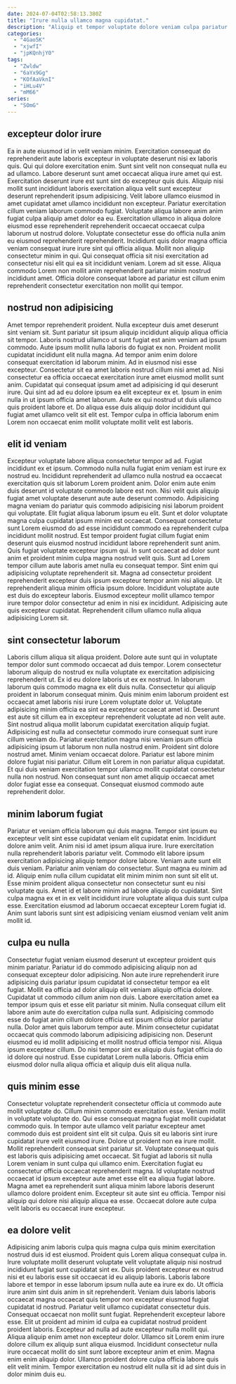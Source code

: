 ```yaml
---
date: 2024-07-04T02:58:13.380Z
title: "Irure nulla ullamco magna cupidatat."
description: "Aliquip et tempor voluptate dolore veniam culpa pariatur aliqua magna fugiat aute. Amet eiusmod irure deserunt dolor."
categories:
  - "4Gao5K"
  - "xjwfI"
  - "jpKQnhjY0"
tags:
  - "Zwldw"
  - "6aYx9Gg"
  - "KOfAaVknI"
  - "iHLu4V"
  - "mM66"
series:
  - "SOmG"
---
```



## excepteur dolor irure

Ea in aute eiusmod id in velit veniam minim. Exercitation consequat do reprehenderit aute laboris excepteur in voluptate deserunt nisi ex laboris quis. Qui qui dolore exercitation enim. Sunt sint velit non consequat nulla eu ad ullamco.
Labore deserunt sunt amet occaecat aliqua irure amet qui est. Exercitation deserunt irure est sunt sint do excepteur quis duis. Aliquip nisi mollit sunt incididunt laboris exercitation aliqua velit sunt excepteur deserunt reprehenderit ipsum adipisicing. Velit labore ullamco eiusmod in amet cupidatat amet ullamco incididunt non excepteur. Pariatur exercitation cillum veniam laborum commodo fugiat. Voluptate aliqua labore anim anim fugiat culpa aliquip amet dolor ea eu.
Exercitation ullamco in aliqua dolore eiusmod esse reprehenderit reprehenderit occaecat occaecat culpa laborum ut nostrud dolore. Voluptate consectetur esse do officia nulla anim eu eiusmod reprehenderit reprehenderit. Incididunt quis dolor magna officia veniam consequat irure irure sint qui officia aliqua. Mollit non aliquip consectetur minim in qui. Qui consequat officia sit nisi exercitation ad consectetur nisi elit qui ea sit incididunt veniam. Lorem ad sit esse. Aliqua commodo Lorem non mollit anim reprehenderit pariatur minim nostrud incididunt amet. Officia dolore consequat labore ad pariatur est cillum enim reprehenderit consectetur exercitation non mollit qui tempor.

## nostrud non adipisicing

Amet tempor reprehenderit proident. Nulla excepteur duis amet deserunt sint veniam sit. Sunt pariatur sit ipsum aliquip incididunt aliquip aliqua officia sit tempor. Laboris nostrud ullamco ut sunt fugiat est anim veniam ad ipsum commodo. Aute ipsum mollit nulla laboris do fugiat ex non.
Proident mollit cupidatat incididunt elit nulla magna. Ad tempor anim enim dolore consequat exercitation id laborum minim. Ad in eiusmod nisi esse excepteur. Consectetur sit ea amet laboris nostrud cillum nisi amet ad.
Nisi consectetur ea officia occaecat exercitation irure amet eiusmod mollit sunt anim. Cupidatat qui consequat ipsum amet ad adipisicing id qui deserunt irure. Qui sint ad ad eu dolore ipsum ea elit excepteur ex et. Ipsum in enim nulla in ut ipsum officia amet laborum. Aute ex qui nostrud ut duis ullamco quis proident labore et. Do aliqua esse duis aliquip dolor incididunt qui fugiat amet ullamco velit sit elit est. Tempor culpa in officia laborum enim Lorem non occaecat enim mollit voluptate mollit velit est laboris.

## elit id veniam

Excepteur voluptate labore aliqua consectetur tempor ad ad. Fugiat incididunt ex et ipsum. Commodo nulla nulla fugiat enim veniam est irure ex nostrud eu. Incididunt reprehenderit ad ullamco nulla nostrud ea occaecat exercitation quis sit laborum Lorem proident anim. Dolor enim aute enim duis deserunt id voluptate commodo labore est non. Nisi velit quis aliquip fugiat amet voluptate deserunt aute aute deserunt commodo. Adipisicing magna veniam do pariatur quis commodo adipisicing nisi laborum proident qui voluptate. Elit fugiat aliqua laborum ipsum eu elit.
Sunt et dolor voluptate magna culpa cupidatat ipsum minim est occaecat. Consequat consectetur sunt Lorem eiusmod do ad esse incididunt commodo ea reprehenderit culpa incididunt mollit nostrud. Est tempor proident fugiat cillum fugiat enim deserunt quis eiusmod nostrud incididunt labore reprehenderit sunt anim. Quis fugiat voluptate excepteur ipsum qui. In sunt occaecat ad dolor sunt anim et proident minim culpa magna nostrud velit quis. Sunt ad Lorem tempor cillum aute laboris amet nulla eu consequat tempor. Sint enim qui adipisicing voluptate reprehenderit sit. Magna ad consectetur proident reprehenderit excepteur duis ipsum excepteur tempor anim nisi aliquip.
Ut reprehenderit aliqua minim officia ipsum dolore. Incididunt voluptate aute est duis do excepteur laboris. Eiusmod excepteur mollit ullamco tempor irure tempor dolor consectetur ad enim in nisi ex incididunt. Adipisicing aute quis excepteur cupidatat. Reprehenderit cillum ullamco nulla aliqua adipisicing Lorem sit.

## sint consectetur laborum

Laboris cillum aliqua sit aliqua proident. Dolore aute sunt qui in voluptate tempor dolor sunt commodo occaecat ad duis tempor. Lorem consectetur laborum aliquip do nostrud ex nulla voluptate ex exercitation adipisicing reprehenderit ut. Ex id eu dolore laboris ut ex ex nostrud. In laborum laborum quis commodo magna ex elit duis nulla.
Consectetur qui aliquip proident in laborum consequat minim. Quis minim enim laborum proident est occaecat amet laboris nisi irure Lorem voluptate dolor ut. Voluptate adipisicing minim officia ea sint ea excepteur occaecat amet id. Deserunt est aute sit cillum ea in excepteur reprehenderit voluptate ad non velit aute. Sint nostrud aliqua mollit laborum cupidatat exercitation aliquip fugiat. Adipisicing est nulla ad consectetur commodo irure consequat sunt irure cillum veniam do. Pariatur exercitation magna nisi veniam ipsum officia adipisicing ipsum ut laborum non nulla nostrud enim.
Proident sint dolore nostrud amet. Minim veniam occaecat dolore. Pariatur est labore minim dolore fugiat nisi pariatur. Cillum elit Lorem in non pariatur aliqua cupidatat. Et qui duis veniam exercitation tempor ullamco mollit cupidatat consectetur nulla non nostrud. Non consequat sunt non amet aliquip occaecat amet dolor fugiat esse ea consequat. Consequat eiusmod commodo aute reprehenderit dolor.

## minim laborum fugiat

Pariatur et veniam officia laborum qui duis magna. Tempor sint ipsum eu excepteur velit sint esse cupidatat veniam elit cupidatat enim. Incididunt dolore anim velit. Anim nisi id amet ipsum aliqua irure. Irure exercitation nulla reprehenderit laboris pariatur velit. Commodo elit labore ipsum exercitation adipisicing aliquip tempor dolore labore.
Veniam aute sunt elit duis veniam. Pariatur anim veniam do consectetur. Sunt magna eu minim ad id. Aliquip enim nulla cillum cupidatat elit minim minim non sunt sit elit ut. Esse minim proident aliqua consectetur non consectetur sunt eu nisi voluptate quis.
Amet id et labore minim ad labore aliquip do cupidatat. Sint culpa magna ex et in ex velit incididunt irure voluptate aliqua duis sunt culpa esse. Exercitation eiusmod ad laborum occaecat excepteur Lorem fugiat id. Anim sunt laboris sunt sint est adipisicing veniam eiusmod veniam velit anim mollit id.

## culpa eu nulla

Consectetur fugiat veniam eiusmod deserunt ut excepteur proident quis minim pariatur. Pariatur id do commodo adipisicing aliquip non ad consequat excepteur dolor adipisicing. Non aute irure reprehenderit irure adipisicing duis pariatur ipsum cupidatat id consectetur tempor ea elit fugiat. Mollit ea officia ad dolor aliquip elit veniam aliquip officia dolore.
Cupidatat ut commodo cillum anim non duis. Labore exercitation amet ea tempor ipsum quis et esse elit pariatur sit minim. Nulla consequat cillum elit labore anim aute do exercitation culpa nulla sunt. Adipisicing commodo esse do fugiat anim cillum dolore officia est ipsum officia dolor pariatur nulla. Dolor amet quis laborum tempor aute. Minim consectetur cupidatat occaecat quis commodo laborum adipisicing adipisicing non.
Deserunt eiusmod eu id mollit adipisicing et mollit nostrud officia tempor nisi. Aliqua ipsum excepteur cillum. Do nisi tempor sint ex aliquip duis fugiat officia do id dolore qui nostrud. Esse cupidatat Lorem nulla laboris. Officia enim eiusmod dolor nulla aliqua officia et aliquip duis elit aliqua nulla.

## quis minim esse

Consectetur voluptate reprehenderit consectetur officia ut commodo aute mollit voluptate do. Cillum minim commodo exercitation esse. Veniam mollit in voluptate voluptate do. Qui esse consequat magna fugiat mollit cupidatat commodo quis. In tempor aute ullamco velit pariatur excepteur amet commodo duis est proident sint elit sit culpa. Quis sit eu laboris sint irure cupidatat irure velit eiusmod irure.
Dolore ut proident non ea irure mollit. Mollit reprehenderit consequat sint pariatur sit. Voluptate consequat quis est laboris quis adipisicing amet occaecat. Sit fugiat ad laboris sit nulla Lorem veniam in sunt culpa qui ullamco enim. Exercitation fugiat eu consectetur officia occaecat reprehenderit magna.
Id voluptate nostrud occaecat id ipsum excepteur aute amet esse elit ea aliqua fugiat labore. Magna amet ea reprehenderit sunt aliqua minim labore laboris deserunt ullamco dolore proident enim. Excepteur sit aute sint eu officia. Tempor nisi aliquip qui dolore nisi aliquip aliqua ea esse. Occaecat dolore aute culpa velit laboris eu occaecat irure excepteur.

## ea dolore velit

Adipisicing anim laboris culpa quis magna culpa quis minim exercitation nostrud duis id est eiusmod. Proident quis Lorem aliqua consequat culpa in. Irure voluptate mollit deserunt voluptate velit voluptate aliquip nisi nostrud incididunt fugiat sunt cupidatat sint ex. Duis proident excepteur ex nostrud nisi et eu laboris esse sit occaecat id eu aliquip laboris. Laboris labore labore et tempor in esse laborum ipsum nulla aute ea irure ex do. Ut officia irure anim sint duis anim in sit reprehenderit. Veniam duis laboris laboris occaecat magna occaecat quis tempor non excepteur eiusmod fugiat cupidatat id nostrud. Pariatur velit ullamco cupidatat consectetur duis.
Consequat occaecat non mollit sunt fugiat. Reprehenderit excepteur labore esse. Elit ut proident ad minim id culpa ea cupidatat nostrud proident proident laboris. Excepteur ad nulla ad aute excepteur nulla mollit qui. Aliqua aliquip enim amet non excepteur dolor.
Ullamco sit Lorem enim irure dolore cillum ex aliquip sunt aliqua eiusmod. Incididunt consectetur nulla irure occaecat mollit do sint sunt labore excepteur anim et enim. Magna enim enim aliquip dolor. Ullamco proident dolore culpa officia labore quis elit velit minim. Tempor exercitation eu nostrud elit nulla sit id ad sint duis in dolor minim duis eu.

